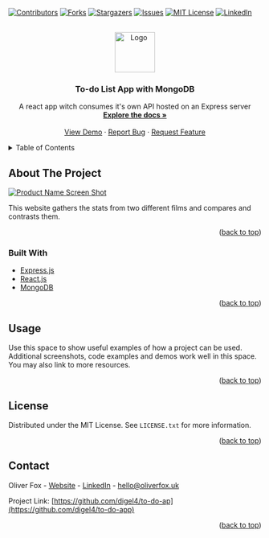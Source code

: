 <div id="top"></div>

[![Contributors][contributors-shield]][contributors-url]
[![Forks][forks-shield]][forks-url]
[![Stargazers][stars-shield]][stars-url]
[![Issues][issues-shield]][issues-url]
[![MIT License][license-shield]][license-url]
[![LinkedIn][linkedin-shield]][linkedin-url]



<!-- PROJECT LOGO -->
<br />
<div align="center">
  <a href="https://github.com/digel4/to-do-app">
    <img src="https://user-images.githubusercontent.com/58178649/168482806-e21b58f2-1e50-413f-afaf-4ce42e1fff91.png" alt="Logo" width="80" height="80">
  </a>

<h3 align="center">To-do List App with MongoDB</h3>

  <p align="center">
   A react app witch consumes it's own API hosted on an Express server
    <br />
    <a href="https://github.com/digel4/to-do-app"><strong>Explore the docs »</strong></a>
    <br />
    <br />
    <a href="https://olivers-to-do-app.herokuapp.com/">View Demo</a>
    ·
    <a href="https://github.com/digel4/to-do-app/issues">Report Bug</a>
    ·
    <a href="https://github.com/digel4/to-do-app/issues">Request Feature</a>
  </p>
</div>



<!-- TABLE OF CONTENTS -->
<details>
  <summary>Table of Contents</summary>
  <ol>
    <li>
      <a href="#about-the-project">About The Project</a>
      <ul>
        <li><a href="#built-with">Built With</a></li>
      </ul>
    </li>
    <li><a href="#usage">Usage</a></li>
    <li><a href="#license">License</a></li>
    <li><a href="#contact">Contact</a></li>
  </ol>
</details>



<!-- ABOUT THE PROJECT -->
## About The Project

[![Product Name Screen Shot][product-screenshot]](https://example.com)

This website gathers the stats from two different films and compares and contrasts them.
<p align="right">(<a href="#top">back to top</a>)</p>



### Built With

* [Express.js](https://expressjs.com/)
* [React.js](https://reactjs.org/)
* [MongoDB](https://www.mongodb.com/)

<p align="right">(<a href="#top">back to top</a>)</p>


<!-- USAGE EXAMPLES -->
## Usage

Use this space to show useful examples of how a project can be used. Additional screenshots, code examples and demos work well in this space. You may also link to more resources.


<p align="right">(<a href="#top">back to top</a>)</p>



<!-- LICENSE -->
## License

Distributed under the MIT License. See `LICENSE.txt` for more information.

<p align="right">(<a href="#top">back to top</a>)</p>



<!-- CONTACT -->
## Contact

Oliver Fox - [Website](https://oliverfox.uk/) - [LinkedIn](https://www.linkedin.com/in/oliver-fox-uk/) - hello@oliverfox.uk

Project Link: [https://github.com/digel4/to-do-ap](https://github.com/digel4/to-do-app)

<p align="right">(<a href="#top">back to top</a>)</p>



<!-- MARKDOWN LINKS & IMAGES -->
<!-- https://www.markdownguide.org/basic-syntax/#reference-style-links -->
[contributors-shield]: https://img.shields.io/github/contributors/digel4/to-do-app.svg?style=for-the-badge
[contributors-url]: https://github.com/digel4/to-do-app/graphs/contributors
[forks-shield]: https://img.shields.io/github/forks/digel4/to-do-app.svg?style=for-the-badge
[forks-url]: https://github.com/digel4/to-do-ap/network/members
[stars-shield]: https://img.shields.io/github/stars/digel4/to-do-app.svg?style=for-the-badge
[stars-url]: https://github.com/digel4/to-do-ap/stargazers
[issues-shield]: https://img.shields.io/github/issues/digel4/to-do-app.svg?style=for-the-badge
[issues-url]: https://github.com/digel4/to-do-ap/issues
[license-shield]: https://img.shields.io/github/license/digel4/to-do-app.svg?style=for-the-badge
[license-url]: https://github.com/digel4/to-do-ap/blob/master/LICENSE.txt
[linkedin-shield]: https://img.shields.io/badge/-LinkedIn-black.svg?style=for-the-badge&logo=linkedin&colorB=555
[linkedin-url]: https://www.linkedin.com/in/oliver-fox-uk/
[product-screenshot]: https://user-images.githubusercontent.com/58178649/168482992-5f5dab55-25fe-4262-89cb-c36be643fb26.png




